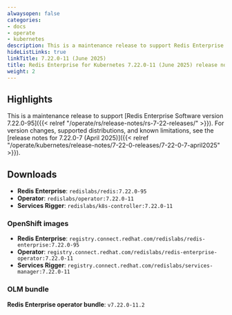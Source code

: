 ```yaml
---
alwaysopen: false
categories:
- docs
- operate
- kubernetes
description: This is a maintenance release to support Redis Enterprise Software version 7.22.0-95.
hideListLinks: true
linkTitle: 7.22.0-11 (June 2025)
title: Redis Enterprise for Kubernetes 7.22.0-11 (June 2025) release notes
weight: 2
---
```


## Highlights

This is a maintenance release to support [Redis Enterprise Software version 7.22.0-95]({{< relref "/operate/rs/release-notes/rs-7-22-releases/" >}}). For version changes, supported distributions, and known limitations, see the [release notes for 7.22.0-7 (April 2025)]({{< relref "/operate/kubernetes/release-notes/7-22-0-releases/7-22-0-7-april2025" >}}).

## Downloads

- **Redis Enterprise**: `redislabs/redis:7.22.0-95`
- **Operator**: `redislabs/operator:7.22.0-11`
- **Services Rigger**: `redislabs/k8s-controller:7.22.0-11`

### OpenShift images

- **Redis Enterprise**: `registry.connect.redhat.com/redislabs/redis-enterprise:7.22.0-95`
- **Operator**: `registry.connect.redhat.com/redislabs/redis-enterprise-operator:7.22.0-11`
- **Services Rigger**: `registry.connect.redhat.com/redislabs/services-manager:7.22.0-11`

### OLM bundle

**Redis Enterprise operator bundle**: `v7.22.0-11.2`

